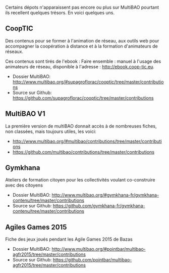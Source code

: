 <!--

---
title: Autres ressources MultiBAO pour le travail en réseau
description: Certains dépots n'apparaissent pas encore ou plus sur MultiBAO pourtant ils recellent quelques trésors. En voici quelques uns.
image_url: 
---

-->

Certains dépots n'apparaissent pas encore ou plus sur MultiBAO pourtant ils recellent quelques trésors. En voici quelques uns.

## CoopTIC
Des contenus pour se former à l'animation de réseau, aux outils web pour accompagner la coopération à distance et à la formation d'animateurs de réseaux.

Ces contenus sont tirés de l'ebook : Faire ensemble : manuel à l'usage des animateurs de réseau, disponible à l'adresse : http://ebook.coop-tic.eu.

- Dossier MultiBAO: http://www.multibao.org/#supagroflorac/cooptic/tree/master/contributions
- Source sur Github: https://github.com/supagroflorac/cooptic/tree/master/contributions

## MultiBAO V1
La première version de multiBAO donnait accès à de nombreuses fiches, non classées, mais toujours utiles, les voici:
- http://www.multibao.org/#multibao/contributions/tree/master/contributions
- https://github.com/multibao/contributions/tree/master/contributions


## Gymkhana
Ateliers de formation citoyen pour les collectivités voulant co-construire avec des citoyens

- Dossier MultiBAO: http://www.multibao.org/#gymkhana-fr/gymkhana-contenu/tree/master/contributions
- Source sur Github: https://github.com/gymkhana-fr/gymkhana-contenu/tree/master/contributions

## Agiles Games 2015
Fiche des jeux joués pendant les Agile Games 2015 de Bazas

- Dossier MultiBAO: http://www.multibao.org/#pointbar/multibao-agfr2015/tree/master/contributions
- Source sur Github: https://github.com/pointbar/multibao-agfr2015/tree/master/contributions

